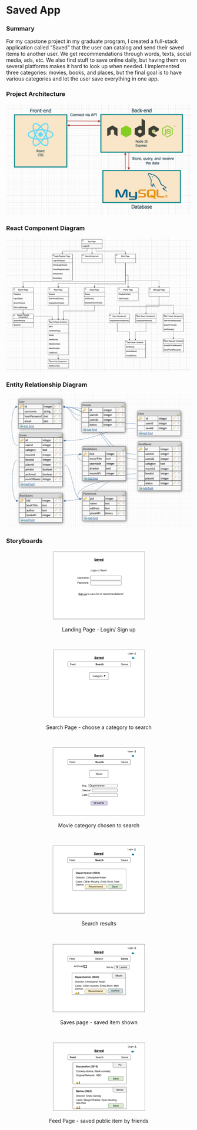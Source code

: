# Saved App

### Summary

For my capstone project in my graduate program, I created a full-stack application called “Saved” that the user can catalog and send their saved items to another user. We get recommendations through words, texts, social media, ads, etc. We also find stuff to save online daily, but having them on several platforms makes it hard to look up when needed. I implemented three categories: movies, books, and places, but the final goal is to have various categories and let the user save everything in one app. 

### Project Architecture
<p align="center">
    <img src="/images/Project Architecture.png" width="600" />
</p>

### React Component Diagram
<p align="center">
    <img src="/images/Component Diagram.png" width="800" />
</p>

### Entity Relationship Diagram
<p align="center">
    <img src="/images/ERD - Saved.png" width="700" />
</p>

### Storyboards
<p align="center">
    <img src="/images/Storyboard 0.png" width="50%" />
</p>
    <p align="center">Landing Page - Login/ Sign up</p>
    <br>
<p align="center">
    <img src="/images/Storyboard 1.png" width="50%" />
</p>
    <p align="center">Search Page - choose a category to search</p>
    <br>
<p align="center">
    <img src="/images/Storyboard 2.png" width="50%" />
</p>
    <p align="center">Movie category chosen to search</p>
    <br>
<p align="center">
    <img src="/images/Storyboard 3.png" width="50%" />
</p>
    <p align="center">Search results</p>
    <br>
<p align="center">
    <img src="/images/Storyboard 4.png" width="50%" />
</p>
    <p align="center">Saves page - saved item shown</p>
    <br>

<p align="center">
    <img src="/images/Storyboard 5.png" width="50%" />
</p>
    <p align="center">Feed Page - saved public item by friends</p>
    <br>

